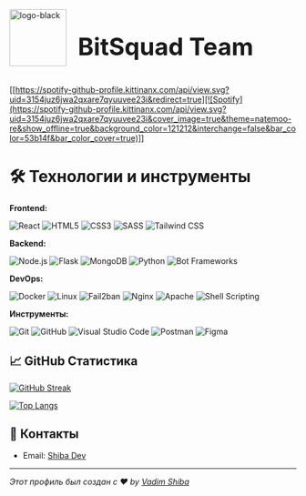 
<div style="display: flex; align-items: center;">
  <img src="https://i.ibb.co.com/2tf6rmZ/logo-black.png" alt="logo-black" border="0" height="100">
  <h1 style="margin-left: 20px; font-size: 3em;">BitSquad Team</h1>
</div>

[[https://spotify-github-profile.kittinanx.com/api/view.svg?uid=3154juz6jwa2qxare7qyuuvee23i&redirect=true][![Spotify](https://spotify-github-profile.kittinanx.com/api/view.svg?uid=3154juz6jwa2qxare7qyuuvee23i&cover_image=true&theme=natemoo-re&show_offline=true&background_color=121212&interchange=false&bar_color=53b14f&bar_color_cover=true)]]

<h1>🛠 Технологии и инструменты</h1>

**Frontend:** 

![React](https://img.shields.io/badge/-React-333?style=flat-square&logo=react) ![HTML5](https://img.shields.io/badge/-HTML5-333?style=flat-square&logo=html5) ![CSS3](https://img.shields.io/badge/-CSS3-333?style=flat-square&logo=css3) ![SASS](https://img.shields.io/badge/-SASS-333?style=flat-square&logo=sass) ![Tailwind CSS](https://img.shields.io/badge/-TailwindCSS-333?style=flat-square&logo=tailwind-css)

**Backend:** 

![Node.js](https://img.shields.io/badge/-Node.js-333?style=flat-square&logo=node.js) ![Flask](https://img.shields.io/badge/-Flask-333?style=flat-square&logo=flask) ![MongoDB](https://img.shields.io/badge/-MongoDB-333?style=flat-square&logo=mongodb) ![Python](https://img.shields.io/badge/-Python-333?style=flat-square&logo=python) ![Bot Frameworks](https://img.shields.io/badge/-Bot_Frameworks-333?style=flat-square&logo=python)

**DevOps:** 

![Docker](https://img.shields.io/badge/-Docker-333?style=flat-square&logo=docker) ![Linux](https://img.shields.io/badge/-Linux-333?style=flat-square&logo=linux) ![Fail2ban](https://img.shields.io/badge/-Fail2ban-333?style=flat-square&logo=fail2ban) ![Nginx](https://img.shields.io/badge/-Nginx-333?style=flat-square&logo=nginx) ![Apache](https://img.shields.io/badge/-Apache-333?style=flat-square&logo=apache) ![Shell Scripting](https://img.shields.io/badge/-Shell_Scripting-333?style=flat-square&logo=gnu-bash)

**Инструменты:** 

![Git](https://img.shields.io/badge/-Git-333?style=flat-square&logo=git) ![GitHub](https://img.shields.io/badge/-GitHub-333?style=flat-square&logo=github) ![Visual Studio Code](https://img.shields.io/badge/-VSCode-333?style=flat-square&logo=visual-studio-code) ![Postman](https://img.shields.io/badge/-Postman-333?style=flat-square&logo=postman) ![Figma](https://img.shields.io/badge/-Figma-333?style=flat-square&logo=figma)


## 📈 GitHub Статистика

[![GitHub Streak](http://github-readme-streak-stats.herokuapp.com?user=vadimshiba&theme=dark&background=000000)](https://git.io/streak-stats)

[![Top Langs](https://github-readme-stats.vercel.app/api/top-langs/?username=vadimshiba&layout=compact&theme=vision-friendly-dark)](https://github.com/anuraghazra/github-readme-stats)

## 🔗 Контакты

- Email: [Shiba Dev](mailto:vadimshiva@duck.com)


---

_Этот профиль был создан с ❤️ by [Vadim Shiba](https://github.com/vadimshiba)_


